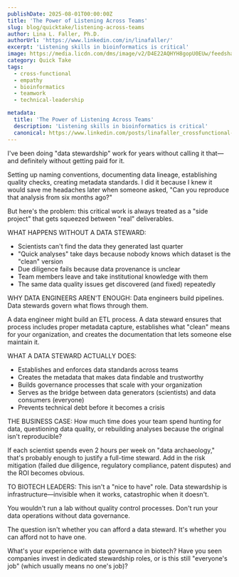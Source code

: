 ```yaml
---
publishDate: 2025-08-01T00:00:00Z
title: 'The Power of Listening Across Teams'
slug: blog/quicktake/listening-across-teams
author: Lina L. Faller, Ph.D.
authorUrl: 'https://www.linkedin.com/in/linafaller/'
excerpt: 'Listening skills in bioinformatics is critical'
image: https://media.licdn.com/dms/image/v2/D4E22AQHYH8gopU0EUw/feedshare-shrink_800/B4EZhg__NAHIAo-/0/1753974045757?e=1757548800&v=beta&t=YvDNADe2wSuWefSI9B0x-RXkjBtU1RB5yXS8WLtrBuo
category: Quick Take
tags:
  - cross-functional
  - empathy
  - bioinformatics
  - teamwork
  - technical-leadership

metadata:
  title: 'The Power of Listening Across Teams'
  description: 'Listening skills in bioinformatics is critical'
  canonical: https://www.linkedin.com/posts/linafaller_crossfunctional-empathy-bioinformatics-activity-7356700363820789761-1or7?utm_source=share&utm_medium=member_desktop&rcm=ACoAAATZB5MBqJ_1K5vjD4H8pzXOCeXJAzwKjQs
---
```


I've been doing "data stewardship" work for years without calling it that—and definitely without getting paid for it.

Setting up naming conventions, documenting data lineage, establishing quality checks, creating metadata standards. I did it because I knew it would save me headaches later when someone asked, "Can you reproduce that analysis from six months ago?"

But here's the problem: this critical work is always treated as a "side project" that gets squeezed between "real" deliverables.

WHAT HAPPENS WITHOUT A DATA STEWARD:

- Scientists can't find the data they generated last quarter
- "Quick analyses" take days because nobody knows which dataset is the "clean" version
- Due diligence fails because data provenance is unclear
- Team members leave and take institutional knowledge with them
- The same data quality issues get discovered (and fixed) repeatedly

WHY DATA ENGINEERS AREN'T ENOUGH: Data engineers build pipelines. Data stewards govern what flows through them.

A data engineer might build an ETL process. A data steward ensures that process includes proper metadata capture, establishes what "clean" means for your organization, and creates the documentation that lets someone else maintain it.

WHAT A DATA STEWARD ACTUALLY DOES:

- Establishes and enforces data standards across teams
- Creates the metadata that makes data findable and trustworthy
- Builds governance processes that scale with your organization
- Serves as the bridge between data generators (scientists) and data consumers (everyone)
- Prevents technical debt before it becomes a crisis

THE BUSINESS CASE: How much time does your team spend hunting for data, questioning data quality, or rebuilding analyses because the original isn't reproducible?

If each scientist spends even 2 hours per week on "data archaeology," that's probably enough to justify a full-time steward.
Add in the risk mitigation (failed due diligence, regulatory compliance, patent disputes) and the ROI becomes obvious.

TO BIOTECH LEADERS: This isn't a "nice to have" role. Data stewardship is infrastructure—invisible when it works, catastrophic when it doesn't.

You wouldn't run a lab without quality control processes. Don't run your data operations without data governance.

The question isn't whether you can afford a data steward. It's whether you can afford not to have one.

What's your experience with data governance in biotech? Have you seen companies invest in dedicated stewardship roles, or is this still "everyone's job" (which usually means no one's job)?
